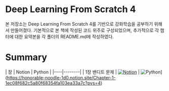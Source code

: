 # Deep Learning From Scratch 4
본 저장소는 Deep Learning From Scratch 4를 기반으로 강화학습을 공부하기 위해서 만들어졌다.
기본적으로 본 책에 작성된 코드 위주로 구성되었으며, 추가적으로 각 챕터에 대한 요약본을 각 폴더의 README.md에 작성하였다.

# Summary
| 장 | Notion | Python |
|----|--------|
| 1장 밴디트 문제 | [![Notion](https://img.shields.io/badge/Open%20in-Notion-black?logo=notion)](https://honorable-noodle-1d0.notion.site/Chapter-1-1ec08f682c5a80f68354fa103ea33a7c?pvs=4) | ![Python](https://img.shields.io/badge/Open%20in-Python-black?logo=python)](https://honorable-noodle-1d0.notion.site/Chapter-1-1ec08f682c5a80f68354fa103ea33a7c?pvs=4)
